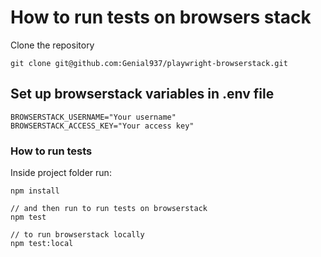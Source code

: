 # How to run tests on browsers stack

Clone the repository

```
git clone git@github.com:Genial937/playwright-browserstack.git
```

## Set up browserstack variables in .env file

```
BROWSERSTACK_USERNAME="Your username"
BROWSERSTACK_ACCESS_KEY="Your access key"
```

### How to run tests

Inside project folder run:

```
npm install

// and then run to run tests on browserstack
npm test

// to run browserstack locally
npm test:local
```
